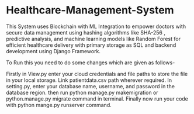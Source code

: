# Healthcare-Management-System


This System uses Blockchain with ML Integration to empower doctors with secure data management using hashing algorithms like SHA-256 , predictive analysis, and machine learning models like Random Forest for efficient healthcare delivery with primary storage as SQL and backend development using Django Framework.

To Run this you need to do some changes which are given as follows-

Firstly in View.py enter your cloud credentials and file paths to store the file in your local storage. Link patientdata.csv path wherever required.
In setting.py, enter your database name, username, and password in the database region.
then run python manage.py makemigration or python.manage.py migrate command in terminal.
Finally now run your code with python mange.py runserver command.
